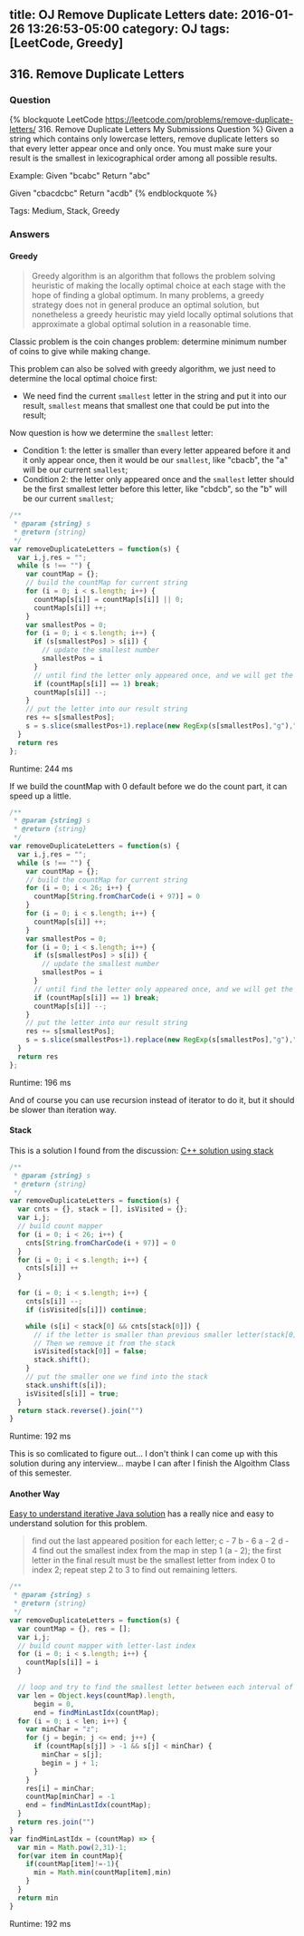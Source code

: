 title: OJ Remove Duplicate Letters
date: 2016-01-26 13:26:53-05:00
category: OJ
tags: [LeetCode, Greedy]
---

## 316. Remove Duplicate Letters

### Question

{% blockquote LeetCode https://leetcode.com/problems/remove-duplicate-letters/ 316. Remove Duplicate Letters My Submissions Question %}
Given a string which contains only lowercase letters, remove duplicate letters so that every letter appear once and only once. You must make sure your result is the smallest in lexicographical order among all possible results.

Example:
Given "bcabc"
Return "abc"

Given "cbacdcbc"
Return "acdb"
{% endblockquote %}

Tags: Medium, Stack, Greedy

### Answers

#### Greedy

> Greedy algorithm is an algorithm that follows the problem solving heuristic of making the locally optimal choice at each stage with the hope of finding a global optimum. In many problems, a greedy strategy does not in general produce an optimal solution, but nonetheless a greedy heuristic may yield locally optimal solutions that approximate a global optimal solution in a reasonable time.

Classic problem is the coin changes problem: determine minimum number of coins to give while making change.

This problem can also be solved with greedy algorithm, we just need to determine the local optimal choice first: 

- We need find the current `smallest` letter in the string and put it into our result, `smallest` means that smallest one that could be put into the result;

Now question is how we determine the `smallest` letter:

- Condition 1: the letter is smaller than every letter appeared before it and it only appear once, then it would be our `smallest`, like "cbacb", the "a" will be our current `smallest`;
- Condition 2: the letter only appeared once and the `smallest` letter should be the first smallest letter before this letter, like "cbdcb", so the "b" will be our current `smallest`;

``` javascript
/**
 * @param {string} s
 * @return {string}
 */
var removeDuplicateLetters = function(s) {
  var i,j,res = "";
  while (s !== "") {
    var countMap = {};
    // build the countMap for current string
    for (i = 0; i < s.length; i++) {
      countMap[s[i]] = countMap[s[i]] || 0;
      countMap[s[i]] ++;
    }
    var smallestPos = 0;
    for (i = 0; i < s.length; i++) {
      if (s[smallestPos] > s[i]) {
        // update the smallest number
        smallestPos = i
      }
      // until find the letter only appeared once, and we will get the index of our smallest letter
      if (countMap[s[i]] == 1) break;
      countMap[s[i]] --;
    }
    // put the letter into our result string
    res += s[smallestPos];
    s = s.slice(smallestPos+1).replace(new RegExp(s[smallestPos],"g"),"")
  }
  return res
};
```
Runtime: 244 ms

If we build the countMap with 0 default before we do the count part, it can speed up a little.

``` javascript
/**
 * @param {string} s
 * @return {string}
 */
var removeDuplicateLetters = function(s) {
  var i,j,res = "";
  while (s !== "") {
    var countMap = {};
    // build the countMap for current string
    for (i = 0; i < 26; i++) { 
      countMap[String.fromCharCode(i + 97)] = 0
    }
    for (i = 0; i < s.length; i++) {
      countMap[s[i]] ++;
    }
    var smallestPos = 0;
    for (i = 0; i < s.length; i++) {
      if (s[smallestPos] > s[i]) {
        // update the smallest number
        smallestPos = i
      }
      // until find the letter only appeared once, and we will get the index of our smallest letter
      if (countMap[s[i]] == 1) break;
      countMap[s[i]] --;
    }
    // put the letter into our result string
    res += s[smallestPos];
    s = s.slice(smallestPos+1).replace(new RegExp(s[smallestPos],"g"),"")
  }
  return res
};
```

Runtime: 196 ms

And of course you can use recursion instead of iterator to do it, but it should be slower than iteration way.

#### Stack

This is a solution I found from the discussion: [C++ solution using stack](https://leetcode.com/discuss/73824/short-16ms-solution-using-stack-which-can-optimized-down-4ms)

``` javascript
/**
 * @param {string} s
 * @return {string}
 */
var removeDuplicateLetters = function(s) {
  var cnts = {}, stack = [], isVisited = {};
  var i,j;
  // build count mapper 
  for (i = 0; i < 26; i++) { 
    cnts[String.fromCharCode(i + 97)] = 0
  }
  for (i = 0; i < s.length; i++) {
    cnts[s[i]] ++
  }

  for (i = 0; i < s.length; i++) {
    cnts[s[i]] --;
    if (isVisited[s[i]]) continue;

    while (s[i] < stack[0] && cnts[stack[0]]) {
      // if the letter is smaller than previous smaller letter(stack[0]) and we still have some stack[0] after this letter,
      // Then we remove it from the stack
      isVisited[stack[0]] = false;
      stack.shift();
    }
    // put the smaller one we find into the stack
    stack.unshift(s[i]);
    isVisited[s[i]] = true;
  }
  return stack.reverse().join("")
}
```

Runtime: 192 ms

This is so comlicated to figure out... I don't think I can come up with this solution during any interview... maybe I can after I finish the Algoithm Class of this semester.

#### Another Way

[Easy to understand iterative Java solution](https://leetcode.com/discuss/73777/easy-to-understand-iterative-java-solution) has a really nice and easy to understand solution for this problem.

> find out the last appeared position for each letter; c - 7 b - 6 a - 2 d - 4
> find out the smallest index from the map in step 1 (a - 2);
> the first letter in the final result must be the smallest letter from index 0 to index 2;
> repeat step 2 to 3 to find out remaining letters.

``` javascript
/**
 * @param {string} s
 * @return {string}
 */
var removeDuplicateLetters = function(s) {
  var countMap = {}, res = [];
  var i,j;
  // build count mapper with letter-last index
  for (i = 0; i < s.length; i++) {
    countMap[s[i]] = i
  }

  // loop and try to find the smallest letter between each interval of last index, start from 0
  var len = Object.keys(countMap).length,
      begin = 0,
      end = findMinLastIdx(countMap);
  for (i = 0; i < len; i++) {
    var minChar = "z";
    for (j = begin; j <= end; j++) {
      if (countMap[s[j]] > -1 && s[j] < minChar) {
        minChar = s[j];
        begin = j + 1;
      }
    }
    res[i] = minChar;
    countMap[minChar] = -1
    end = findMinLastIdx(countMap);
  }
  return res.join("")
}
var findMinLastIdx = (countMap) => {
  var min = Math.pow(2,31)-1;
  for(var item in countMap){
    if(countMap[item]!=-1){
      min = Math.min(countMap[item],min)
    }
  }
  return min
}
```
Runtime: 192 ms
